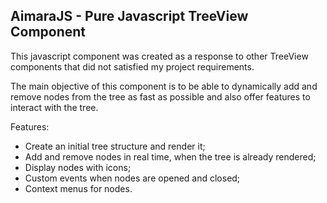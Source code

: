 ## AimaraJS - Pure Javascript TreeView Component

This javascript component was created as a response to other TreeView components that did not satisfied my project requirements.

The main objective of this component is to be able to dynamically add and remove nodes from the tree as fast as possible and also offer features to interact with the tree.

Features:

* Create an initial tree structure and render it;
* Add and remove nodes in real time, when the tree is already rendered;
* Display nodes with icons;
* Custom events when nodes are opened and closed;
* Context menus for nodes.

